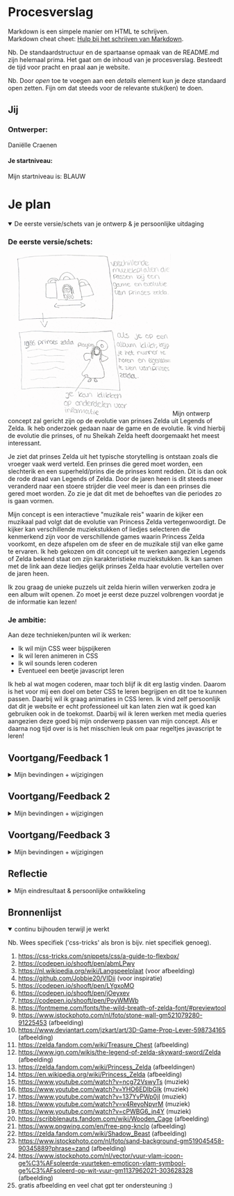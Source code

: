 # Procesverslag
Markdown is een simpele manier om HTML te schrijven.  
Markdown cheat cheet: [Hulp bij het schrijven van Markdown](https://github.com/adam-p/markdown-here/wiki/Markdown-Cheatsheet).

Nb. De standaardstructuur en de spartaanse opmaak van de README.md zijn helemaal prima. Het gaat om de inhoud van je procesverslag. Besteedt de tijd voor pracht en praal aan je website.

Nb. Door *open* toe te voegen aan een *details* element kun je deze standaard open zetten. Fijn om dat steeds voor de relevante stuk(ken) te doen.




## Jij

### Ontwerper:
Daniëlle Craenen

#### Je startniveau:
Mijn startniveau is: BLAUW




# Je plan

<details open>
  <summary>De eerste versie/schets van je ontwerp & je persoonlijke uitdaging</summary>

  ### De eerste versie/schets:
  <img src="readme-images/schetsen-concept.png" width="375px" alt="eerste versie/schets">
Mijn ontwerp concept zal gericht zijn op de evolutie van prinses Zelda uit Legends of Zelda. Ik heb onderzoek gedaan naar de game en de evolutie. Ik vind hierbij de evolutie die prinses, of nu Sheikah Zelda heeft doorgemaakt het meest interessant.

Je ziet dat prinses Zelda uit het typische storytelling is ontstaan zoals die vroeger vaak werd verteld. Een prinses die gered moet worden, een slechterik en een superheld/prins die de prinses komt redden. Dit is dan ook de rode draad van Legends of Zelda. Door de jaren heen is dit steeds meer veranderd naar een stoere strijder die veel meer is dan een prinses die gered moet worden. Zo zie je dat dit met de behoeftes van die periodes zo is gaan vormen.

Mijn concept is een interactieve "muzikale reis" waarin de kijker een muzikaal pad volgt dat de evolutie van Princess Zelda vertegenwoordigt. De kijker kan verschillende muziekstukken of liedjes selecteren die kenmerkend zijn voor de verschillende games waarin Princess Zelda voorkomt, en deze afspelen om de sfeer en de muzikale stijl van elke game te ervaren.
Ik heb gekozen om dit concept uit te werken aangezien Legends of Zelda bekend staat om zijn karakteristieke muziekstukken. Ik kan samen met de link aan deze liedjes gelijk prinses Zelda haar evolutie vertellen over de jaren heen.

Ik zou graag de unieke puzzels uit zelda hierin willen verwerken zodra je een album wilt openen. Zo moet je eerst deze puzzel volbrengen voordat je de informatie kan lezen!

  ### Je ambitie: 
  Aan deze technieken/punten wil ik werken:
  - Ik wil mijn CSS weer bijspijkeren
  - Ik wil leren animeren in CSS
  - Ik wil sounds leren coderen
  - Eventueel een beetje javascript leren

Ik heb al wat mogen coderen, maar toch blijf ik dit erg lastig vinden. Daarom is het voor mij een doel om beter CSS te leren begrijpen en dit toe te kunnen passen. Daarbij wil ik graag animaties in CSS leren. Ik vind zelf persoonlijk dat dit je website er echt professioneel uit kan laten zien wat ik goed kan gebruiken ook in de toekomst. Daarbij wil ik leren werken met media queries aangezien deze goed bij mijn onderwerp passen van mijn concept. Als er daarna nog tijd over is is het misschien leuk om paar regeltjes javascript te leren!
</details>




## Voortgang/Feedback 1

<details>
  <summary>Mijn bevindingen + wijzigingen</summary>

  ### Bevinding 1:
  Tatum: Je zou eventueel concept 1 en concept 2 combineren, maar ik zou sws voor concept 2 gaan want ik vind het idee met de nummers op de achtergrond heel erg leuk!

  #### oplossing:
  Ik zal toelichten dat je op prinses Zelda haar kleding kan klikken voor informatie!



  ### Bevinding 2:
  Sam: Ik zou kijken om het nog iets persoonlijker te maken voor de games. Die puzzels zijn al een goede start!

  #### oplossing:
  Ik wil per platen album de achtergrondafbeelding aanpassen. Dit kan de map worden van de game of het zelda instrument die in het nummer speelt.
  Daarnaast zal ik de Zelda-thema kleuren gebruiken om dit nog persoonlijker te maken.



  ### Bevinding 3:
  Sam: ik zou de meest belangrijkste evoluties kiezen. Anders maak je je het jezelf lastiger dan nodig hoeft te zijn.

  #### oplossing:
  Ik zal de beste evoluties en bijpassende liedjes uitkiezen!

</details>




## Voortgang/Feedback 2

<details>
  <summary>Mijn bevindingen + wijzigingen</summary>
  <img src="readme-images/feedbackjulia1.png" width="375px" alt="feedbackmoment2">
  <img src="readme-images/feedbackjulia2.png" width="375px" alt="feedbackmoment2">
  
  ### Bevinding 1:
   <img src="readme-images/feedbackverzorging2.png" width="375px" alt="feedbackmoment2">
  Op moment van het feedback had ik mij nog niet bezig gehouden met het mooi maken van de website. Het was puur functionaliteit. Ik had daarom hier niet een goede beoordeling van. Wat ik ook begrijp!

  #### oplossing:
  Ik ben bezig geweest met de huisstijl van Legend of Zelda en heb hier een kleurenpalet op uitgekozen. Ik heb ook alle album covers, puzzels en info pagina's consistent gemaakt op zelda en het kleurenpalet!



  ### Bevinding 2:
  Ik had nog de basis font verwerkt in mijn website. Deze is niet gebasseerd op mijn gekozen thema.

  #### oplossing:
  Ik heb gekeken naar de font die Legend of Zelda gebruikt en een vergelijkbare uitgekozen. Ik heb niet dezelfde font aangezien deze betaald was.



  ### Bevinding 3:
  Op het moment van het feedback had ik nog geen custom properties. Ik had daarom de feedback gekregen om hier naar te kijken!

  #### oplossing:
  Ik heb custom properties toegepast in mijn code waarvan ik dacht dat het goed van pas kon zijn!

</details>




## Voortgang/Feedback 3

<details>
  <summary>Mijn bevindingen + wijzigingen</summary>

  ### Isabelle haar feedback op mijn eind versie:
  Ontzettend origineel idee en ook heel origineel uitgewerkt. Je hebt je tijdlijn super interactief gemaakt. Je kan swipen, op van alles klikken en je hebt zelfs een puzzel toegevoegd. De look en feel past ook goed bij je onderwerp. Je code is duidelijk en je kan zien dat je er veel moeite in hebt gestopt. Het enige wat ik kan bedenken is dat je misschien extra comments kan toevoegen voor jezelf, ookal doe je dit al goed! Ik heb er verder echt niks op aan te merken. Heel goed bezig!
  
  ### Bevinding 1:
  Ik heb als feedback gekregen dat ik nog extra kan kijken naar comments die het voor mij nog duidelijker kunnen maken.

  #### oplossing:
  Ik heb comments toegevoegd op plekken van code die ik nog lastig vind.

</details>




## Reflectie

<details>
  <summary>Mijn eindresultaat & persoonlijke ontwikkeling</summary>

  ### Je uitkomst - karakteristiek screenshot(s):
  <img src="readme-images/homepagina.png" width="375px" alt="final ontwerp">
  <img src="readme-images/puzzelscherm.png" width="375px" alt="final ontwerp">
  <img src="readme-images/infoscherm.png" width="375px" alt="final ontwerp">

  Wat ik leuk vind om terug te zien in deze read me is hoe ik van een concept in mijn schetsboek, nu ben gekomen op een werkende website!
  Voor mij is coderen zeker een uitdaging en heb ik altijd erg lastig gevonden. Toch zie ik dat ik in deze korte periode enorm gegroeid ben! Ik heb zo ook al mijn ambities aangetikt! Ik heb zeker mijn CSS bijgespijkerd, zelfs heel veel meer geleerd dan dat. Het animeren in CSS is mij ook goed afgegaan. Ik heb bij iedere puzzel gebruik kunnen maken van keyframes. Wat is het leuk om te zien hoe dat tot leven komt! Al was het zeker niet zonder slag of stoot...het is me gelukt!
  Ik heb ook veel gebruik gemaakt van sounds in mijn website. Zo is natuurlijk mijn hele concept daarop gebasseerd! Een mooi en leuk iets om te zien hoe erg tot leven mijn website daarvan kwam! En natuurlijk nogsteeds levendig!
  Waar ik denk ik het meest trots op ben is het feit dat ik javascript heb leren schrijven. Ik heb daar wel erg veel hulp bij gekregen... toch begin ik het wel te begrijpen in de grote lijnen! Dat had ik paar weken geleden nooit verwacht.
  Ik kan daarom wel zeggen voor mij dat dit een geslaagd project is!


  ### Dit ging goed/Heb ik geleerd: 
  Het ging mij goed af om steeds meer CSS te leren. Zo heb ik leren werken met 
  - pseudomeinen
  - indexen
  - custom properties
  - keyframes
  - containers
  - en nog veel meer!

  <img src="readme-images/reflectiegoed1.png" width="375px" alt="top">
  <img src="readme-images/reflectiegoed2.png" width="375px" alt="top">
  <img src="readme-images/reflectiegoed3.png" width="375px" alt="top">


  ### Dit was lastig/Is niet gelukt:
  Wat voor mij lastig was, was javascript. Dit had ik ook wel verwacht aangezien dit de eerste keer is dat ik met javascript heb gecodeerd. Ik heb daarom hierbij heel veel hulp gekregen. Ik kan deze code ook niet op mezelf schrijven.

  Daardoor was het ook gekomen dat mijn code uiteindelijk kapot was gegaan doordat er teveel in werd geprobeerd waarvan ik zelf niet begreep wat er gedaan werd. Dit was even lastig en frustrerend. Gelukkig ben ik hier uiteindelijk uit geholpen en kon ik toen door!

  Toch ben ik wel blij dat ik hier en daar al wat begin te begrijpen!

  <img src="readme-images/reflectielastig1.png" width="375px" alt="bummer">
</details>




## Bronnenlijst

<details open>
<summary>continu bijhouden terwijl je werkt</summary>

Nb. Wees specifiek ('css-tricks' als bron is bijv. niet specifiek genoeg).

1. https://css-tricks.com/snippets/css/a-guide-to-flexbox/
2. https://codepen.io/shooft/pen/abmLPwy
3. https://nl.wikipedia.org/wiki/Langspeelplaat (voor afbeelding)
4. https://github.com/Jobbie20/VIDii (voor inspiratie)
5. https://codepen.io/shooft/pen/LYgxoMO
6. https://codepen.io/shooft/pen/jOeyxev
7. https://codepen.io/shooft/pen/PoyWMWb
8. https://fontmeme.com/fonts/the-wild-breath-of-zelda-font/#previewtool
9. https://www.istockphoto.com/nl/foto/stone-wall-gm521079280-91225453 (afbeelding)
10. https://www.deviantart.com/jzkart/art/3D-Game-Prop-Lever-598734165 (afbeelding)
11. https://zelda.fandom.com/wiki/Treasure_Chest (afbeelding)
12. https://www.ign.com/wikis/the-legend-of-zelda-skyward-sword/Zelda (afbeelding)
13. https://zelda.fandom.com/wiki/Princess_Zelda (afbeeldingen)
14. https://en.wikipedia.org/wiki/Princess_Zelda (afbeelding)
15. https://www.youtube.com/watch?v=ncg72VswyTs (muziek)
16. https://www.youtube.com/watch?v=YHO6EDIbGlk (muziek)
17. https://www.youtube.com/watch?v=137YvPWp0jI (muziek)
18. https://www.youtube.com/watch?v=v4ReyoNpyrM (muziek)
19. https://www.youtube.com/watch?v=cPWBG6_jn4Y (muziek)
20. https://scribblenauts.fandom.com/wiki/Wooden_Cage (afbeelding)
21. https://www.pngwing.com/en/free-png-knclo (afbeelding)
22. https://zelda.fandom.com/wiki/Shadow_Beast (afbeelding)
23. https://www.istockphoto.com/nl/foto/sand-background-gm519045458-90345889?phrase=zand (afbeelding)
24. https://www.istockphoto.com/nl/vector/vuur-vlam-icoon-ge%C3%AFsoleerde-vuurteken-emoticon-vlam-symbool-ge%C3%AFsoleerd-op-wit-vuur-gm1137962021-303628328 (afbeelding)
25. gratis afbeelding en veel chat gpt ter ondersteuning :)


</details>